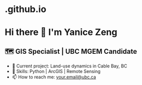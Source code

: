 # .github.io
# Hi there 👋 I'm Yanice Zeng

## 🗺️ GIS Specialist | UBC MGEM Candidate
- 🔭 Current project: Land-use dynamics in Cable Bay, BC
- 🌱 Skills: Python | ArcGIS | Remote Sensing
- 📫 How to reach me: your.email@ubc.ca
